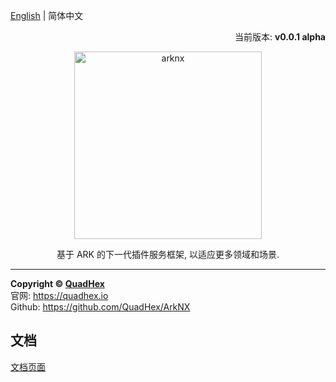 [English](./README.md) | 简体中文

<p align="right">当前版本: <strong>v0.0.1 alpha</strong></p>
<p align="center"><img src="https://raw.githubusercontent.com/QuadHex/ArkNX/gh-pages/_images/arknx_logo.svg?sanitize=true" alt="arknx" width="300"/></p>
<center>基于 ARK 的下一代插件服务框架, 以适应更多领域和场景.

----------
</center>

**Copyright © [QuadHex](https://quadhex.io "QuadHex")**  
官网: https://quadhex.io  
Github: https://github.com/QuadHex/ArkNX

## 文档

[文档页面](https://docs.quadhex.io/ArkNX)